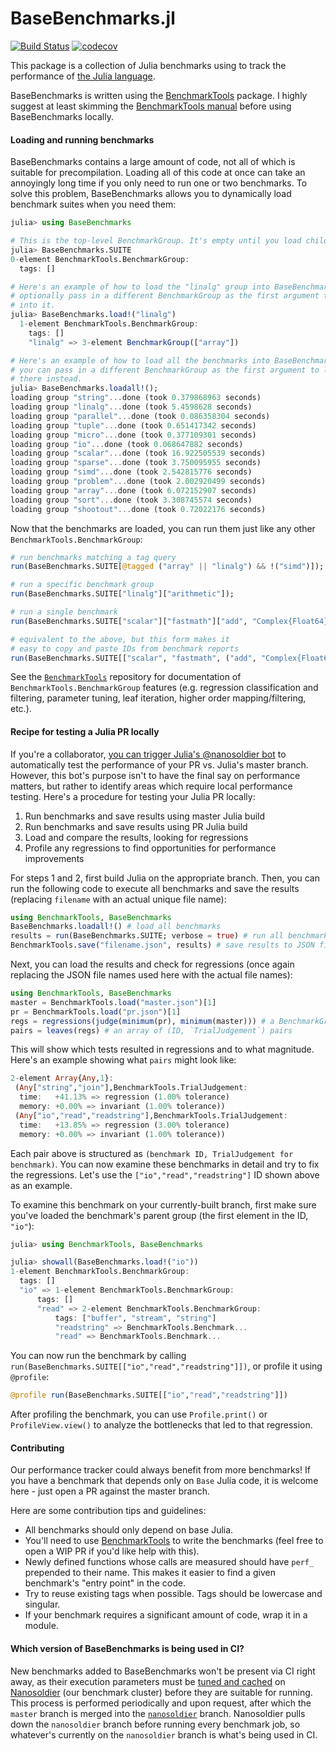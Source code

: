 # BaseBenchmarks.jl

[![Build Status](https://github.com/JuliaCI/BaseBenchmarks.jl/workflows/CI/badge.svg)](https://github.com/JuliaCI/BaseBenchmarks.jl/actions/workflows/CI.yml?query=branch%3Amaster)
[![codecov](https://codecov.io/gh/JuliaCI/BaseBenchmarks.jl/branch/master/graph/badge.svg?label=codecov&token=ZETWYEXlbE)](https://codecov.io/gh/JuliaCI/BaseBenchmarks.jl)

This package is a collection of Julia benchmarks using to track the performance of [the Julia language](https://github.com/JuliaLang/julia).

BaseBenchmarks is written using the
[BenchmarkTools](https://github.com/JuliaCI/BenchmarkTools.jl) package. I
highly suggest at least skimming the [BenchmarkTools
manual](https://juliaci.github.io/BenchmarkTools.jl/dev/manual/)
before using BaseBenchmarks locally.

#### Loading and running benchmarks

BaseBenchmarks contains a large amount of code, not all of which is suitable
for precompilation. Loading all of this code at once can take an annoyingly
long time if you only need to run one or two benchmarks. To solve this problem,
BaseBenchmarks allows you to dynamically load benchmark suites when you need
them:

```julia
julia> using BaseBenchmarks

# This is the top-level BenchmarkGroup. It's empty until you load child groups into it.
julia> BaseBenchmarks.SUITE
0-element BenchmarkTools.BenchmarkGroup:
  tags: []

# Here's an example of how to load the "linalg" group into BaseBenchmarks.SUITE. You can
# optionally pass in a different BenchmarkGroup as the first argument to load "linalg"
# into it.
julia> BaseBenchmarks.load!("linalg")
  1-element BenchmarkTools.BenchmarkGroup:
    tags: []
    "linalg" => 3-element BenchmarkGroup(["array"])

# Here's an example of how to load all the benchmarks into BaseBenchmarks.SUITE. Once again,
# you can pass in a different BenchmarkGroup as the first argument to load the benchmarks
# there instead.
julia> BaseBenchmarks.loadall!();
loading group "string"...done (took 0.379868963 seconds)
loading group "linalg"...done (took 5.4598628 seconds)
loading group "parallel"...done (took 0.086358304 seconds)
loading group "tuple"...done (took 0.651417342 seconds)
loading group "micro"...done (took 0.377109301 seconds)
loading group "io"...done (took 0.068647882 seconds)
loading group "scalar"...done (took 16.922505539 seconds)
loading group "sparse"...done (took 3.750095955 seconds)
loading group "simd"...done (took 2.542815776 seconds)
loading group "problem"...done (took 2.002920499 seconds)
loading group "array"...done (took 6.072152907 seconds)
loading group "sort"...done (took 3.308745574 seconds)
loading group "shootout"...done (took 0.72022176 seconds)
```

Now that the benchmarks are loaded, you can run them just like any other `BenchmarkTools.BenchmarkGroup`:

```julia
# run benchmarks matching a tag query
run(BaseBenchmarks.SUITE[@tagged ("array" || "linalg") && !("simd")]);

# run a specific benchmark group
run(BaseBenchmarks.SUITE["linalg"]["arithmetic"]);

# run a single benchmark
run(BaseBenchmarks.SUITE["scalar"]["fastmath"]["add", "Complex{Float64}"])

# equivalent to the above, but this form makes it
# easy to copy and paste IDs from benchmark reports
run(BaseBenchmarks.SUITE[["scalar", "fastmath", ("add", "Complex{Float64}")]]);
```

See the [`BenchmarkTools`]((https://github.com/JuliaCI/BenchmarkTools.jl))
repository for documentation of `BenchmarkTools.BenchmarkGroup` features (e.g.
regression classification and filtering, parameter tuning, leaf iteration,
higher order mapping/filtering, etc.).

#### Recipe for testing a Julia PR locally

If you're a collaborator, [you can trigger Julia's @nanosoldier
bot](https://github.com/JuliaCI/Nanosoldier.jl) to automatically test the performance of
your PR vs. Julia's master branch. However, this bot's purpose isn't to have the final
say on performance matters, but rather to identify areas which require local performance
testing. Here's a procedure for testing your Julia PR locally:

1. Run benchmarks and save results using master Julia build
2. Run benchmarks and save results using PR Julia build
3. Load and compare the results, looking for regressions
4. Profile any regressions to find opportunities for performance improvements

For steps 1 and 2, first build Julia on the appropriate branch. Then, you can run the
following code to execute all benchmarks and save the results (replacing `filename` with
an actual unique file name):

```julia
using BenchmarkTools, BaseBenchmarks
BaseBenchmarks.loadall!() # load all benchmarks
results = run(BaseBenchmarks.SUITE; verbose = true) # run all benchmarks
BenchmarkTools.save("filename.json", results) # save results to JSON file
```

Next, you can load the results and check for regressions (once again replacing the JSON file
names used here with the actual file names):

```julia
using BenchmarkTools, BaseBenchmarks
master = BenchmarkTools.load("master.json")[1]
pr = BenchmarkTools.load("pr.json")[1]
regs = regressions(judge(minimum(pr), minimum(master))) # a BenchmarkGroup containing the regressions
pairs = leaves(regs) # an array of (ID, `TrialJudgement`) pairs
```

This will show which tests resulted in regressions and to what magnitude. Here's an
example showing what `pairs` might look like:

```julia
2-element Array{Any,1}:
 (Any["string","join"],BenchmarkTools.TrialJudgement:
  time:   +41.13% => regression (1.00% tolerance)
  memory: +0.00% => invariant (1.00% tolerance))
 (Any["io","read","readstring"],BenchmarkTools.TrialJudgement:
  time:   +13.85% => regression (3.00% tolerance)
  memory: +0.00% => invariant (1.00% tolerance))
```

Each pair above is structured as `(benchmark ID, TrialJudgement for benchmark)`. You can
now examine these benchmarks in detail and try to fix the regressions. Let's use the
`["io","read","readstring"]` ID shown above as an example.

To examine this benchmark on your currently-built branch, first make sure you've loaded
the benchmark's parent group (the first element in the ID, `"io"`):

```julia
julia> using BenchmarkTools, BaseBenchmarks

julia> showall(BaseBenchmarks.load!("io"))
1-element BenchmarkTools.BenchmarkGroup:
  tags: []
  "io" => 1-element BenchmarkTools.BenchmarkGroup:
	  tags: []
	  "read" => 2-element BenchmarkTools.BenchmarkGroup:
		  tags: ["buffer", "stream", "string"]
		  "readstring" => BenchmarkTools.Benchmark...
		  "read" => BenchmarkTools.Benchmark...
```

You can now run the benchmark by calling
`run(BaseBenchmarks.SUITE[["io","read","readstring"]])`, or profile it using `@profile`:

```julia
@profile run(BaseBenchmarks.SUITE[["io","read","readstring"]])
```

After profiling the benchmark, you can use `Profile.print()` or `ProfileView.view()` to
analyze the bottlenecks that led to that regression.

#### Contributing

Our performance tracker could always benefit from more benchmarks! If you have
a benchmark that depends only on `Base` Julia code, it is welcome here - just
open a PR against the master branch.

Here are some contribution tips and guidelines:

- All benchmarks should only depend on base Julia.
- You'll need to use [BenchmarkTools](https://github.com/JuliaCI/BenchmarkTools.jl) to write the benchmarks (feel free to open a WIP PR if you'd like help with this).
- Newly defined functions whose calls are measured should have `perf_` prepended to their name. This makes it easier to find a given benchmark's "entry point" in the code.
- Try to reuse existing tags when possible. Tags should be lowercase and singular.
- If your benchmark requires a significant amount of code, wrap it in a module.

#### Which version of BaseBenchmarks is being used in CI?

New benchmarks added to BaseBenchmarks won't be present via CI right away, as
their execution parameters must be [tuned and
cached](https://github.com/JuliaCI/BenchmarkTools.jl/blob/master/doc/manual.md#caching-parameters)
on [Nanosoldier](https://github.com/JuliaCI/Nanosoldier.jl) (our benchmark
cluster) before they are suitable for running. This process is performed
periodically and upon request, after which the `master` branch is merged into
the [`nanosoldier`](https://github.com/JuliaCI/BaseBenchmarks.jl/tree/nanosoldier)
branch. Nanosoldier pulls down the `nanosoldier` branch before running every
benchmark job, so whatever's currently on the `nanosoldier` branch is what's
being used in CI.
